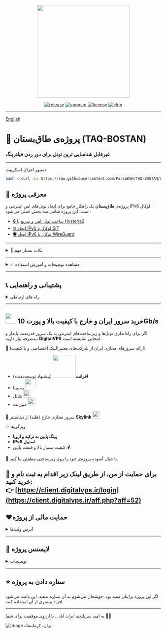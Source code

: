 <div align="center">
<img src="https://github.com/user-attachments/assets/acc27110-4275-4751-937b-cdc63704164f" width="300" />
</div>

<div align="center">
  
[![release](https://img.shields.io/badge/release-v2.0.1-%23006400)](#)
[![sponsor](https://img.shields.io/badge/sponsor-DigitalVPS.ir-%23FF0000)](https://client.digitalvps.ir/aff.php?aff=52)
[![license](https://img.shields.io/badge/license-Apache2-%23006400)](#)
[![club](https://img.shields.io/badge/club-OPIRAN-%234B0082)](https://t.me/OPIranClub)

</div>

---

[English](https://github.com/ParsaKSH/TAQ-BOSTAN/blob/main/README-en.md)


# 🚀 پروژه‌ی طاق‌بستان (TAQ-BOSTAN)
### غیرقابل شناسایی ترین تونل برای دور زدن فیلترینگ

---

دستور اجرای اسکریپت:

```bash
bash <(curl -Ls https://raw.githubusercontent.com/ParsaKSH/TAQ-BOSTAN/main/script.sh)
```
## 🌟 معرفی پروژه
پروژه‌ی **طاق‌بستان** یک راهکار جامع برای ایجاد تونل‌های امن اینترنتی و IPv6 لوکال است. این پروژه شامل سه بخش اصلی می‌شود:

- [🔒 ساخت تونل امن و سریع با Hysteria2](#بخش-اول-تونل-امن-و-سریع-با-hysteria2)
- [🌐 ایجاد IPv6 لوکال با SIT](#بخش-دوم-ایجاد-ipv6-لوکال-با-sit)
- [🛡 ایجاد IPv6 لوکال با WireGuard](#بخش-سوم-ایجاد-ipv6-لوکال-با-wireguard)

---
<details>
<summary>📌 نکات بسیار مهم</summary>
  <div align="right">
- اگر سرور شما IPv6 ندارد، ابتدا باید با SIT یک IPv6 لوکال ایجاد کنید.(توجه کنید که برای ایجاد آیپی6 لوکال برای هیستریا، به هیچ عنوان نباید از وایرگارد استفاده کنید.)

 <div align="right">    
- لطفا در وارد کردن پورت دقت کنید، پورت هیستریا برای ارتباط بین دو سرور هست و باید در سرور ایران و سرور خارج یک مقدار وارد شود، این پورت باید در سرور آزاد باشد و هیچ سرویس دیگری از آن استفاده نکند، این پورت با پورتی که باید فوروارد شود متفاوت است.
 <div align="right">
- پیشنهاد می‌کنم برای هیستریا از پورت 443 در جهت عادی جلوه دادن بیشتر ارتباط استفاده کنید.
 <div align="right"> 
- لطفا لطفا لطفا کانفیگ های سمت کاربر خودتون رو tls دار کنید. این موضوع برای حفاظت از سرور شما در برابر فیلترینگ و اکسسی بسیار حیاتی است.
    
  </div>
</details>

---

<details>
<summary>✅ مشاهده توضیحات و آموزش استفاده</summary>

## 🔒 بخش اول: تونل امن و سریع با Hysteria2
<details>
<summary>✅ مشاهده توضیحات و آموزش استفاده</summary>

### 📌 مزایا:
- تونل رمزنگاری‌شده **TLS 1.3 + QUIC**
- انتقال تمام ترافیک از طریق یک کانکشن واحد UDP
- جلوگیری کامل از مشکوک شدن سرور و ایران اکسس شدن
- رفتار ترافیک مشابه HTTPS عادی (بدون ریسک شناسایی)
- بدون نیاز به دامنه (استفاده از SSL خودامضا)
- بسیار سریع
- دارای اسپیدتست داخلی برای تست پهنای باند هیستریا بین دو سرور تونل شده

### 🚀 نصب آسان:

<details>
<summary>سرور خارج</summary>

1-اسکریپت را روی سرور اجرا کنید.

2-عدد 1 را وارد کنید تا اسکریپت هیستریا اجرا شود.

3-کلمه "Foreign" را وارد کنید.

4-پورت هیستریا را وارد کنید.(طبق توضیحات بالا، این پورت نباید توسط هیچ سرویس دیگری در هیچیک از سرور های شما استفاده شده باشد؛ پیشنهاد می‌کنم از پورت 443 استفاده کنید.)

5-یک رمز دلخواه برای اینباند هیستریا وارد کنید.

6-برای FEC، اگر سرور های شما مخصوص گیم هستند و پکت لاس بالایی دارند، FEC را فعال کنید.(هرچه مقادیری که وارد می‌کنید بیشتر باشد، هم بار پردازشی بالا می‌رود و هم ترافیک بیشتری مصرف می‌شود.(sendدر ایران باید برابر با receive سرور خارج باشد و برعکس.)

-کانفیگ سرور خارج به پایان رسید.
  
</details>

<details>
<summary>سرور ایران</summary>

1-اسکریپت را روی سرور اجرا کنید.

2-کلمه "Iran" را وارد کنید.

3-انتخاب کنید که می‌خواهید از IPv6 استفاده کنید یا IPv4(اگر سرور های شما آیپی6 خوبی دارند، پیشنهاد می‌شود از آیپی6 استفاده کنید. سرورهای افرانت و رسپینا DigitalVPS آیپی6 بسیار خوب و پایداری دارند.)

4-تعداد سرور های خارج خود که قصد تانل کردن آنها به سرور ایران را دارید وارد کنید.

5-به ترتیب آیپی، پورت هیستریا و رمز تنظیم شده در آنها را وارد کنید.

6-در این فیلد، SNI دلخواه خود را بگذارید، مثلا google.com (نیاز به استفاده از دامنه خودتان نیست.)

7-تعداد پورت هایی که قصد فوروارد کردن را در این سرور خارج دارید وارد کنید.

8-به ترتیب پورت ها را وارد کنید.

9-اگر به FEC نیاز دارید طبق شرایطی که در بخش سرور خارج عنوان کردم، آن را فعال کنید.

10-کانفیگ سرور ایران تمام شد، سرور ها و اطلاعات کانفیگ آنها به شما نمایش داده شده.

11-حالا برای انجام تست سرعت و پهنای باند بین دو سرور می‌توانید اسکریپت را دوباره اجرا کنید و شماره7 را وارد کنید.

12-از شما شماره سرور می‌خواهد که هرکدام از سرور های خارجی که به سرور ایران متصل کرده باشید را می‌توانید مورد تست قرار دهید، مثلا سرور اول(عدد 1 را وارد کنید.)

13-پهنای باند بین دو سرور شما بعد از رمزنگاری ها و پردازش های هیستریا مشخص می‌شود.(هرچه پردازشگر سرور شما قدرتمند تر باشد، و هاستینگ پهنای باند بیشتری را در اختیار شما قرار داده باشد، سرعت بین دو سرور نیز بیشتر خواهد بود. سرور های DigitalVPS به دلیل برخورداری از منابع سخت افزاری بالا، نتیجه بسیار خوبی به شما هدیه خواهند کرد.(اگر سخت افزار سرور خارج شما هم کافی باشد.))

</details>


</details>

---

## 🌐 بخش دوم: ایجاد IPv6 لوکال با SIT
<details>
<summary>✅ مشاهده توضیحات و آموزش استفاده</summary>

### 📌 مزایا:
- بسیار سریع و سبک (بدون رمزنگاری اضافی)
- پشتیبانی مستقیم توسط هسته لینوکس (کرنل)
- نصب و راه‌اندازی آسان

**نحوه اجرا روی سرور ایران:**
- نوع سرور را **IRAN** انتخاب کنید.
- IP سرور ایران و تعداد سرورهای خارجی را وارد کنید.
- به‌ترتیب IP سرورهای خارجی را وارد کرده و سرور را ریبوت کنید.

**نحوه اجرا روی سرور خارجی:**
- نوع سرور را **FOREIGN** انتخاب کنید.
- IP سرور خارجی و IP سرور ایران را وارد کنید.
- شماره سرور خارجی (که در سرور ایران وارد کردید) را مشخص کنید.
- سرور را ریبوت کنید.

</details>

---

## 🛡 بخش سوم: ایجاد IPv6 لوکال با WireGuard
<details>
<summary>✅ مشاهده توضیحات و آموزش استفاده</summary>

### 📌 مزایا:
- امنیت بالا و رمزنگاری قوی
- تونل کردن همه ترافیک‌ها در یک کانکشن واحد UDP
- قابل استفاده روی سرورهای فیلتر شده


- نوع سرور (ایران یا خارجی) را مشخص کنید.
- IP عمومی سرورها و کلید عمومی WireGuard را وارد کنید.
- فایل‌های کانفیگ خودکار ساخته شده و سرویس فعال می‌شود.
- سرور را ریبوت کنید.

</details>

</details>

---

## 📞 پشتیبانی و راهنمایی
<details>
<summary>راه های ارتباطی</summary>
هرگونه سؤال یا مشکل خود را در گروه اپ‌ایران مطرح کنید.

- 💬 **گروه اپ‌ایران:** [OPIranClub](https://t.me/OPIranClub)
</details>

---
## <img src="https://client.digitalvps.ir/templates/lagom2/assets/img/logo/logo_big.1066038415.png" width="34" /> خرید سرور ایران و خارج با کیفیت بالا و پورت 10Gb/s

اگر برای راه‌اندازی تونل‌ها و زیرساخت‌های اینترنتی به یک سرور قدرتمند، پایدار و به‌صرفه نیاز دارید، **DigitalVPS** انتخابی شایسته است.

🔹 ارائه سرورهای مجازی ایران از شرکت‌های معتبر(لینک اختصاصی و با کیفیت):
- **افرانت**<img src="https://client.digitalvps.ir/Logo/afranettttt.png" width="74" /> (پیشنهاد توسعه‌دهنده)
- رسپینا <img src="https://client.digitalvps.ir/templates/lagom2/assets/img/page-manager/Respina-Logo.png" width="34" />
-  شاتل <img src="https://client.digitalvps.ir/templates/lagom2/assets/img/page-manager/shatel1.png" width="24" />
-  مبین‌نت <img src="https://client.digitalvps.ir/Logo/MobinNetLog.png" width="24" />

🔹 سرور مجازی خارج (هلند) از دیتاسنتر **Skylink** <img src="https://client.digitalvps.ir/templates/lagom2/assets/img/nilogo.png" width="24" />

✨ ویژگی‌ها:
- **پینگ پایین به ترکیه و اروپا**
- **IPv6 استیبل**
- کیفیت بسیار بالا و قیمت پایین 💰

🎯 با خیال آسوده پروژه‌ی خود را روی زیرساختی مطمئن بنا کنید.

📎 برای حمایت از من، از طریق لینک زیر اقدام به ثبت نام و خرید کنید:  
👉 [https://client.digitalvps.ir/login](https://client.digitalvps.ir/aff.php?aff=52)
---


 ## ❤️حمایت مالی از پروژه
  <details>
  <summary>آدرس ولت‌ها</summary>

اگر پروژه برای شما مفید بود، برای حمایت مالی می‌توانید از آدرس‌های زیر استفاده کنید:

| ارز | آدرس والت |
|-------|------------|
| **Tron** | `TD3vY9Drpo3eLi8z2LtGT9Vp4ESuF2AEgo` |
| **USDT(ERC20)** | `0x800680F566A394935547578bc5599D98B139Ea22` |
| **TON** | `UQAm3obHuD5kWf4eE4JmAO_5rkQdZPhaEpmRWs6Rk8vGQJog` |
| **BTC** | `bc1qaquv5vg35ua7qnd3wlueytw0fugpn8qkkuq9r2` |

از حمایت شما ممنونم ❤️
</details>

---

## 📝 لایسنس پروژه
<details>
<summary>توضیحات</summary>
پروژه‌ی طاق‌بستان تحت لایسنس Apache منتشر شده است.  
می‌توانید آزادانه از آن استفاده کنید، تغییر دهید و منتشر کنید؛ اما لطفا نام من (Parsa) و لینک پروژه را ذکر نمایید.
</details>

---

## ⭐️ ستاره دادن به پروژه

اگر این پروژه برایتان مفید بود، خوشحال می‌شوم به آن ستاره بدهید. این باعث می‌شود افراد بیشتری از آن استفاده کنند.

---

به امید سربلندی ایران آباد... 
با آرزوی موفقیت برای شما 🚀✨



![image](https://github.com/user-attachments/assets/f9f4e79a-0dd4-47ca-862a-8af8504a355a)
ایران، کرمانشاه
